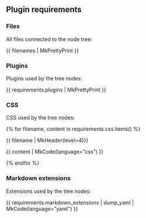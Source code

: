 ## Plugin requirements

### Files

All files connected to the node tree:

{{ filenames | MkPrettyPrint }}

### Plugins

Plugins used by the tree nodes:

{{ requirements.plugins | MkPrettyPrint }}

### CSS

CSS used by the tree nodes:

{% for filename, content in requirements.css.items() %}

{{ filename | MkHeader(level=4)}}

{{ content | MkCode(language="css") }}

{% endfor %}

### Markdown extensions

Extensions used by the tree nodes:

{{ requirements.markdown_extensions | dump_yaml |  MkCode(language="yaml") }}
